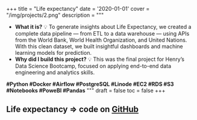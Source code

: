 +++
title = "Life expectancy"
date = '2020-01-01'
cover = "/img/projects/2.png"
description = """
- **What it is?** 💡
  To generate insights about Life Expectancy, we created a complete data pipeline — from ETL to a data warehouse — using APIs from the World Bank, World Health Organization, and United Nations. With this clean dataset, we built insightful dashboards and machine learning models for prediction.
- **Why did I build this project?** 💡
  This was the final project for Henry’s Data Science Bootcamp, focused on applying end-to-end data engineering and analytics skills.

**#Python #Docker #Airflow #PostgreSQL #Linode #EC2 #RDS #S3 #Notebooks #PoweBI #Pandas**
"""
draft = false
toc = false
+++

## Life expectancy => code on **[GitHub](https://github.com/jorgeav527/life-expectancy)**
